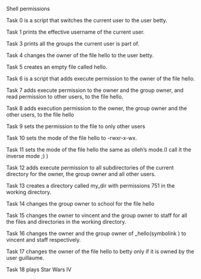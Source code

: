 Shell permissions


Task 0 is a script  that switches the current user to the user betty.

Task 1 prints the effective username of the current user.

Task 3  prints all the groups the current user is part of.

Task 4  changes the owner of the file hello to the user betty.

Task 5 creates an empty file called hello.

Task 6 is a script that adds execute permission to the owner of the file hello.

Task 7  adds execute permission to the owner and the group owner, and read permission to other users, to the file hello.

Task 8 adds execution permission to the owner, the group owner and the other users, to the file hello

Task 9  sets the permission to the file to only other users

Task 10  sets the mode of the file hello to -rwxr-x-wx.

Task 11 sets the mode of the file hello the same as olleh’s mode.(I call it the inverse mode ;) )

Task 12 adds execute permission to all subdirectories of the current directory for the owner, the group owner and all other users. 

Task 13 creates a directory called my_dir with permissions 751 in the working directory.

Task 14 changes the group owner to school for the file hello

Task 15 changes the owner to vincent and the group owner to staff for all the files and directories in the working directory.

Task 16 changes the owner and the group owner of _hello(symbolink ) to vincent and staff respectively.

Task 17 changes the owner of the file hello to betty only if it is owned by the user guillaume.

Task 18 plays Star Wars IV
